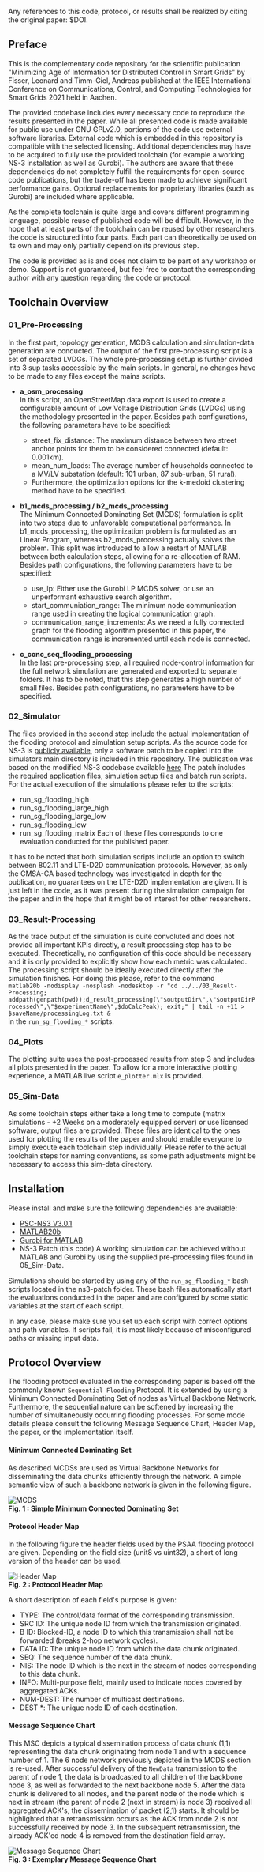 Any references to this code, protocol, or results shall be realized by citing the original paper: $DOI. 

## **Preface**
This is the complementary code repository for the scientific publication "Minimizing Age of Information for Distributed Control in Smart Grids" by Fisser, Leonard and Timm-Giel, Andreas published at the IEEE International Conference on Communications, Control, and Computing Technologies for Smart Grids 2021 held in Aachen.

The provided codebase includes every necessary code to reproduce the results presented in the paper.
While all presented code is made available for public use under GNU GPLv2.0, portions of the code use external software libraries.
External code which is embedded in this repository is compatible with the selected licensing.
Additional dependencies may have to be acquired to fully use the provided toolchain (for example a working NS-3 installation as well as Gurobi).
The authors are aware that these dependencies do not completely fulfill the requirements for open-source code publications, but the trade-off has been made to achieve significant performance gains.
Optional replacements for proprietary libraries (such as Gurobi) are included where applicable.  

As the complete toolchain is quite large and covers different programming language, possible reuse of published code will be difficult.
However, in the hope that at least parts of the toolchain can be reused by other researchers, the code is structured into four parts.
Each part can theoretically be used on its own and may only partially depend on its previous step.

The code is provided as is and does not claim to be part of any workshop or demo.
Support is not guaranteed, but feel free to contact the corresponding author with any question regarding the code or protocol.


## **Toolchain Overview**
### **01_Pre-Processing**
In the first part, topology generation, MCDS calculation and simulation-data generation are conducted.
The output of the first pre-processing script is a set of separated LVDGs.
The whole pre-processing setup is further divided into 3 sup tasks accessible by the main scripts.
In general, no changes have to be made to any files except the mains scripts. 
- **a_osm_processing**  
In this script, an OpenStreetMap data export is used to create a configurable amount of Low Voltage Distribution Grids (LVDGs) using the methodology presented in the paper.
Besides path configurations, the following parameters have to be specified:
  - street_fix_distance: The maximum distance between two street anchor points for them to be considered connected (default: 0.001km).
  - mean_num_loads: The average number of households connected to a MV/LV substation (default: 101 urban, 87 sub-urban, 51 rural).   
  - Furthermore, the optimization options for the k-medoid clustering method have to be specified.  

- **b1_mcds_processing / b2_mcds_processing**  
The Minimum Connceted Dominating Set (MCDS) formulation is split into two steps due to unfavorable computational performance.
In b1_mcds_processing, the optimization problem is formulated as an Linear Program, whereas b2_mcds_processing actually solves the problem.
This split was introduced to allow a restart of MATLAB between both calculation steps, allowing for a re-allocation of RAM.
Besides path configurations, the following parameters have to be specified:
  - use_lp: Either use the Gurobi LP MCDS solver, or use an unperformant exhaustive search algorithm.
  - start_communiation_range: The minimum node communication range used in creating the logical communication graph.
  - communication_range_increments: As we need a fully connected graph for the flooding algorithm presented in this paper, the communication range is incremented until each node is connected.

- **c_conc_seq_flooding_processing**  
In the last pre-processing step, all required node-control information for the full network simulation are generated and exported to separate folders.
It has to be noted, that this step generates a high number of small files.
Besides path configurations, no parameters have to be specified.

### **02_Simulator**
The files provided in the second step include the actual implementation of the flooding protocol and simulation setup scripts.
As the source code for NS-3 is [publicly available](https://www.nsnam.org/), only a software patch to be copied into the simulators main directory is included in this repository.
The publication was based on the modified NS-3 codebase available [here](https://github.com/usnistgov/psc-ns3/tree/v3.0.1)
The patch includes the required application files, simulation setup files and batch run scripts.
For the actual execution of the simulations please refer to the scripts:
- run_sg_flooding_high
- run_sg_flooding_large_high
- run_sg_flooding_large_low
- run_sg_flooding_low
- run_sg_flooding_matrix
Each of these files corresponds to one evaluation conducted for the published paper.

It has to be noted that both simulation scripts include an option to switch between 802.11 and LTE-D2D communication protocols.
However, as only the CMSA-CA based technology was investigated in depth for the publication, no guarantees on the LTE-D2D implementation are given.
It is just left in the code, as it was present during the simulation campaign for the paper and in the hope that it might be of interest for other researchers.

### **03_Result-Processing**
As the trace output of the simulation is quite convoluted and does not provide all important KPIs directly, a result processing step has to be executed.
Theoretically, no configuration of this code should be necessary and it is only provided to explicitly show how each metric was calculated.
The processing script should be ideally executed directly after the simulation finishes.
For doing this please, refer to the command   
`matlab20b -nodisplay -nosplash -nodesktop -r "cd ../../03_Result-Processing; addpath(genpath(pwd));d_result_processing(\"$outputDir\",\"$outputDirProcessed\",\"$experimentName\",$doCalcPeak); exit;" | tail -n +11 > $saveName/processingLog.txt &
`  
in the `run_sg_flooding_*` scripts.

### **04_Plots**
The plotting suite uses the post-processed results from step 3 and includes all plots presented in the paper.
To allow for a more interactive plotting experience, a MATLAB live script `e_plotter.mlx` is provided.

### **05_Sim-Data**
As some toolchain steps either take a long time to compute (matrix simulations - +2 Weeks on a moderately equipped server) or use licensed software, output files are provided.
These files are identical to the ones used for plotting the results of the paper and should enable everyone to simply execute each toolchain step individually.
Please refer to the actual toolchain steps for naming conventions, as some path adjustments might be necessary to access this sim-data directory.

## **Installation**
Please install and make sure the following dependencies are available:
  - [PSC-NS3 V3.0.1](https://github.com/usnistgov/psc-ns3/tree/v3.0.1)
  - [MATLAB20b](https://de.mathworks.com/products/matlab.html)
  - [Gurobi for MATLAB](https://www.gurobi.com/documentation/9.1/quickstart_mac/matlab_setting_up_grb_for_.html)
  - NS-3 Patch (this code)
A working simulation can be achieved without MATLAB and Gurobi by using the supplied pre-processing files found in 05_Sim-Data.

Simulations should be started by using any of the `run_sg_flooding_*` bash scripts located in the ns3-patch folder.
These bash files automatically start the evaluations conducted in the paper and are configured by some static variables at the start of each script.

In any case, please make sure you set up each script with correct options and path variables. If scripts fail, it is most likely because of misconfigured paths or missing input data.

## **Protocol Overview**
The flooding protocol evaluated in the corresponding paper is based off the commonly known `Sequential Flooding` Protocol.
It is extended by using a Minimum Connected Dominating Set of nodes as Virtual Backbone Network.
Furthermore, the sequential nature can be softened by increasing the number of simultaneously occurring flooding processes.
For some mode details please consult the following Message Sequence Chart, Header Map, the paper, or the implementation itself.

#### **Minimum Connected Dominating Set**
As described MCDSs are used as Virtual Backbone Networks for disseminating the data chunks efficiently through the network.
A simple semantic view of such a backbone network is given in the following figure.    

![MCDS](00_Materials/MCDS-MCDS.png)  
**Fig. 1 : Simple Minimum Connected Dominating Set** 

#### **Protocol Header Map**
In the following figure the header fields used by the PSAA flooding protocol are given.
Depending on the field size (unit8 vs uint32), a short of long version of the header can be used.

![Header Map](00_Materials/headerMap.png)  
**Fig. 2 : Protocol Header Map** 

A short description of each field's purpose is given:
- TYPE: The control/data format of the corresponding transmission.
- SRC ID: The unique node ID from which the transmission originated.
- B ID: Blocked-ID, a node ID to which this transmission shall not be forwarded (breaks 2-hop network cycles).
- DATA ID: The unique node ID from which the data chunk originated.
- SEQ: The sequence number of the data chunk.
- NIS: The node ID which is the next in the stream of nodes corresponding to this data chunk.
- INFO: Multi-purpose field, mainly used to indicate nodes covered by aggregated ACKs.
- NUM-DEST: The number of multicast destinations.
- DEST *: The unique node ID of each destination.

#### **Message Sequence Chart**
This MSC depicts a typical dissemination process of data chunk (1,1) representing the data chunk originating from node 1 and with a sequence number of 1.
The 6 node network previously depicted in the MCDS section is re-used.
After successful delivery of the `NewData` transmission to the parent of node 1, the data is broadcasted to all children of the backbone node 3, as well as forwarded to the next backbone node 5.
After the data chunk is delivered to all nodes, and the parent node of the node which is next in stream (the parent of node 2 (next in stream) is node 3) received all aggregated ACK's, the dissemination of packet (2,1) starts.
It should be highlighted that a retransmission occurs as the ACK from node 2 is not successfully received by node 3.
In the subsequent retransmission, the already ACK'ed node 4 is removed from the destination field array. 

![Message Sequence Chart](00_Materials/MSC.png)  
**Fig. 3 : Exemplary Message Sequence Chart** 


















